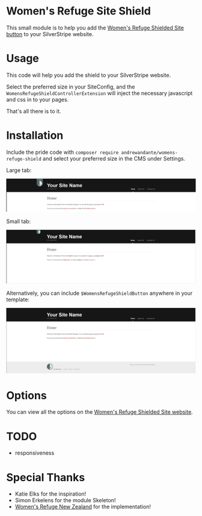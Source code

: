 # Women's Refuge Site Shield

This small module is to help you add the [Women's Refuge Shielded Site button](https://shielded.co.nz/) to your SilverStripe website.

# Usage

This code will help you add the shield to your SilverStripe website.

Select the preferred size in your SiteConfig, and the `WomensRefugeShieldControllerExtension` will inject the necessary javascript and css in to your pages.

That's all there is to it.

# Installation

Include the pride code with `composer require andrewandante/womens-refuge-shield` and select your preferred size in the CMS under Settings.

Large tab:

![Large tab](img/screenshots/large_tab.PNG?raw=true)

Small tab:

![Small tab](img/screenshots/small_tab.PNG?raw=true)

Alternatively, you can include `$WomensRefugeShieldButton` anywhere in your template:

![Button in the footer](img/screenshots/button_in_footer.PNG?raw=true)

# Options

You can view all the options on the [Women's Refuge Shielded Site website](https://shielded.co.nz/).


# TODO

 - responsiveness

# Special Thanks

- Katie Elks for the inspiration!
- Simon Erkelens for the module Skeleton!
- [Women's Refuge New Zealand](https://shielded.co.nz/) for the implementation!
